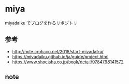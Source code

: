 # miya

miyadaiku でブログを作るリポジトリ

## 参考
- http://note.crohaco.net/2018/start-miyadaiku/
- https://miyadaiku.github.io/ja/guide/project.html
- https://www.shoeisha.co.jp/book/detail/9784798141572

## note
